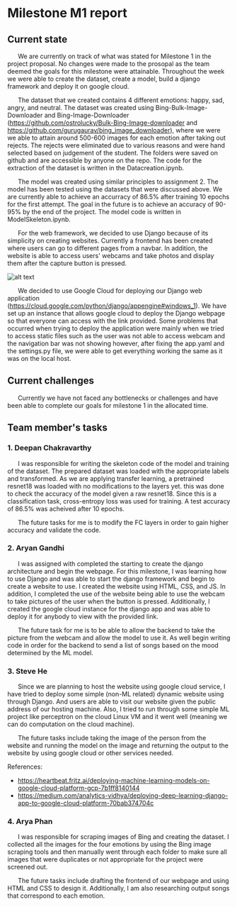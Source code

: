 # Milestone M1 report
## Current state

&nbsp;&nbsp;&nbsp;&nbsp;&nbsp;&nbsp;We are currently on track of what was stated for Milestone 1 in the project proposal. No changes were made to the prosopal as the team deemed the goals for this milestone were attainable. Throughout the week we were able to create the dataset, create a model, build a django framework and deploy it on google cloud. 

&nbsp;&nbsp;&nbsp;&nbsp;&nbsp;&nbsp;The dataset that we created contains 4 different emotions: happy, sad, angry, and neutral. The dataset was created using Bing-Bulk-Image-Downloader and Bing-Image-Downloader (https://github.com/ostrolucky/Bulk-Bing-Image-downloader and https://github.com/gurugaurav/bing_image_downloader), where we were we able to attain around 500-600 images for each emotion after taking out rejects. The rejects were eliminated due to various reasons and were hand selected based on judgement of the student. The folders were saved on github and are accessible by anyone on the repo. The code for the extraction of the dataset is written in the Datacreation.ipynb.

&nbsp;&nbsp;&nbsp;&nbsp;&nbsp;&nbsp;The model was created using similar principles to assignment 2. The model has been tested using the datasets that were discussed above. We are currently able to achieve an accurracy of 86.5% after training 10 epochs for the first attempt. The goal in the future is to achieve an accuracy of 90-95% by the end of the project. The model code is written in ModelSkeleton.ipynb.

&nbsp;&nbsp;&nbsp;&nbsp;&nbsp;&nbsp;For the web framework, we decided to use Django because of its simplicity on creating websites. Currently a frontend has been created where users can go to different pages from a navbar. In addition, the website is able to access users' webcams and take photos and display them after the capture button is pressed. 

![alt text](https://github.com/UBC-CPEN291/project-team-allosaurus/blob/main/reports/M1/currentwebsite.png)

&nbsp;&nbsp;&nbsp;&nbsp;&nbsp;&nbsp;We decided to use Google Cloud for deploying our Django web application (https://cloud.google.com/python/django/appengine#windows_1). We have set up an instance that allows google cloud to deploy the Django webpage so that everyone can access with the link provided. Some problems that occurred when trying to deploy the application were mainly when we tried to access static files such as the user was not able to access webcam and the navigation bar was not showing however, after fixing the app.yaml and the settings.py file, we were able to get everything working the same as it was on the local host.

## Current challenges

&nbsp;&nbsp;&nbsp;&nbsp;&nbsp;&nbsp;Currently we have not faced any bottlenecks or challenges and have been able to complete our goals for milestone 1 in the allocated time.

## Team member's tasks
### 1. Deepan Chakravarthy

&nbsp;&nbsp;&nbsp;&nbsp;&nbsp;&nbsp;I was responsible for writing the skeleton code of the model and training of the dataset. The prepared dataset was loaded with the appropriate labels and transformed. As we are applying transfer learning, a pretrained resnet18 was loaded with no modifications to the layers yet. this was done to check the accuracy of the model given a raw resnet18. Since this is a classification task, cross-entropy loss was used for training.
A test accuracy of 86.5% was acheived after 10 epochs. 

&nbsp;&nbsp;&nbsp;&nbsp;&nbsp;&nbsp;The future tasks for me is to modify the FC layers in order to gain higher accuracy and validate the code. 

### 2. Aryan Gandhi

&nbsp;&nbsp;&nbsp;&nbsp;&nbsp;&nbsp;I was assigned with completed the starting to create the django architecture and begin the webpage. For this milestone, I was learning how to use Django and was able to start the django framework and begin to create a website to use. I created the website using HTML, CSS, and JS. In addition, I completed the use of the website being able to use the webcam to take pictures of the user when the button is pressed. Additionally, I created the google cloud instance for the django app and was able to deploy it for anybody to view with the provided link. 

&nbsp;&nbsp;&nbsp;&nbsp;&nbsp;&nbsp;The future task for me is to be able to allow the backend to take the picture from the webcam and allow the model to use it. As well begin writing code in order for the backend to send a list of songs based on the mood determined by the ML model. 

### 3. Steve He

&nbsp;&nbsp;&nbsp;&nbsp;&nbsp;&nbsp;Since we are planning to host the website using google cloud service, I have tried to deploy some simple (non-ML related) dynamic website using through Django. And users are able to visit our website given the public address of our hosting machine.
Also, I tried to run through some simple ML project like perceptron on the cloud Linux VM and it went well (meaning we can do computation on the cloud machine).

&nbsp;&nbsp;&nbsp;&nbsp;&nbsp;&nbsp;The future tasks include taking the image of the person from the website and running the model on the image and returning the output to the website by using google cloud or other services needed. 

References:
- https://heartbeat.fritz.ai/deploying-machine-learning-models-on-google-cloud-platform-gcp-7b1ff8140144
- https://medium.com/analytics-vidhya/deploying-deep-learning-django-app-to-google-cloud-platform-70bab374704c

### 4. Arya Phan
&nbsp;&nbsp;&nbsp;&nbsp;&nbsp;&nbsp;I was responsible for scraping images of Bing and creating the dataset. I collected all the images for the four emotions by using the Bing image scraping tools and then manually went through each folder to make sure all images that were duplicates or not appropriate for the project were screened out. 

&nbsp;&nbsp;&nbsp;&nbsp;&nbsp;&nbsp;The future tasks include drafting the frontend of our webpage and using HTML and CSS to design it. Additionally, I am also researching output songs that correspond to each emotion.
